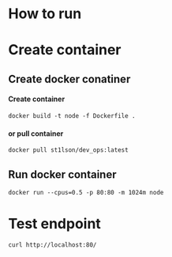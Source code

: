 # How to run
# Create container
## Create docker conatiner
#### Create container
```docker build -t node -f Dockerfile .```
#### or pull container
```docker pull st1lson/dev_ops:latest```
## Run docker container
```docker run --cpus=0.5 -p 80:80 -m 1024m node```
# Test endpoint
```curl http://localhost:80/```
